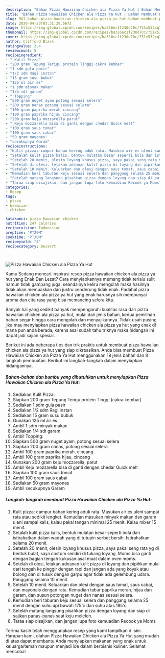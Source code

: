 ```yaml
---
description: "Bahan Pizza Hawaiian Chicken ala Pizza Ya Hut | Bahan Membuat Pizza Hawaiian Chicken ala Pizza Ya Hut Yang Enak Banget"
title: "Bahan Pizza Hawaiian Chicken ala Pizza Ya Hut | Bahan Membuat Pizza Hawaiian Chicken ala Pizza Ya Hut Yang Enak Banget"
slug: 581-bahan-pizza-hawaiian-chicken-ala-pizza-ya-hut-bahan-membuat-pizza-hawaiian-chicken-ala-pizza-ya-hut-yang-enak-banget
date: 2020-04-23T03:31:29.567Z
image: https://img-global.cpcdn.com/recipes/ba316ec1f230d70c/751x532cq70/pizza-hawaiian-chicken-ala-pizza-ya-hut-foto-resep-utama.jpg
thumbnail: https://img-global.cpcdn.com/recipes/ba316ec1f230d70c/751x532cq70/pizza-hawaiian-chicken-ala-pizza-ya-hut-foto-resep-utama.jpg
cover: https://img-global.cpcdn.com/recipes/ba316ec1f230d70c/751x532cq70/pizza-hawaiian-chicken-ala-pizza-ya-hut-foto-resep-utama.jpg
author: Clifford Black
ratingvalue: 3.4
reviewcount: 5
recipeingredient:
- " Kulit Pizza"
- "200 gram Tepung Terigu protein Tinggi cakra kembar"
- "1 sdm gula pasir"
- "1/2 sdm Ragi instan"
- "15 gram susu bubuk"
- "125 ml air es"
- "1 sdm minyak makan"
- "1/4 sdt garam"
- " Topping"
- "500 gram nuget ayam potong sesuai selera"
- "200 gram nanas potong sesuai selera"
- "100 gram paprika merah cincang"
- "100 gram paprika hijau cincang"
- "200 gram keju mozzarella parut"
- " Keju mozzarella bisa di ganti dengan chedar Quick melt"
- "100 gram saus tomat"
- "100 gram saus cabai"
- "50 gram mayones"
- "secukupnya Garam"
recipeinstructions:
- "Kulit pizza: campur bahan kering aduk rata. Masukan air es uleni sampai rata atau sedikit lengket. Kemudian masukan minyak makan dan garam uleni sampai kalis, kalau pakai tangan minimal 25 menit. Kalau mixer 15 menit."
- "Setalah kulit pizza kalis, bentuk mulatan besar seperti bola dan istirahatkan dalam wadah yang di tutupin serbet bersih. Istirahatkan selama 20 menit."
- "Setelah 20 menit, olesin loyang khusus pizza, saya pakai seng rata yg di bentuk bulat, saya costum sendiri di tukang loyang. Moms bisa ganti dengan bagian tengah kukusan asal muat dalam oven moms."
- "Setelah di olesi, letakan adoanan kulit pizza di loyang dan pipihkan mulai dari tengah ke pinggir dengan rapi dan jangan ada yang koyak atau bolong dan di tusuk dengan garpu agar tidak ada gelembung udara. Panggang selama 10 menit."
- "Setelah 10 menit. Keluarkan dan olesi dengan saus tomat, saus cabai, dan mayonais dengan rata. Kemudian tabur paprika merah, hijau dan garam, dan susun potongan nuget dan nanas sesuai selera."
- "Kemudian beri taburan keju sesuai selera dan panggang selama 25 menit dengan suhu api bawah 175&#39;c dan suhu atas 185&#39;c"
- "Setelah matang langsung pisahkan pizza dengan loyang dan siap di sajikan panas-panas saat keju meleleh."
- "Taraa siap disajikan, dan jangan lupa foto kemuadian Recook ya Moms"
categories:
- Resep
tags:
- pizza
- hawaiian
- chicken

katakunci: pizza hawaiian chicken 
nutrition: 247 calories
recipecuisine: Indonesian
preptime: "PT29M"
cooktime: "PT30M"
recipeyield: "4"
recipecategory: Dessert

---
```



![Pizza Hawaiian Chicken ala Pizza Ya Hut](https://img-global.cpcdn.com/recipes/ba316ec1f230d70c/751x532cq70/pizza-hawaiian-chicken-ala-pizza-ya-hut-foto-resep-utama.jpg)

Kamu Sedang mencari inspirasi resep pizza hawaiian chicken ala pizza ya hut yang Enak Dan Lezat? Cara menyiapkannya memang tidak terlalu sulit namun tidak gampang juga. seandainya keliru mengolah maka hasilnya tidak akan memuaskan dan justru cenderung tidak enak. Padahal pizza hawaiian chicken ala pizza ya hut yang enak harusnya sih mempunyai aroma dan cita rasa yang bisa memancing selera kita.



Banyak hal yang sedikit banyak mempengaruhi kualitas rasa dari pizza hawaiian chicken ala pizza ya hut, mulai dari jenis bahan, kedua pemilihan bahan segar hingga cara mengolah dan menyajikannya. Tidak usah pusing jika mau menyiapkan pizza hawaiian chicken ala pizza ya hut yang enak di mana pun anda berada, karena asal sudah tahu triknya maka hidangan ini dapat jadi sajian spesial.


Berikut ini ada beberapa tips dan trik praktis untuk membuat pizza hawaiian chicken ala pizza ya hut yang siap dikreasikan. Anda bisa membuat Pizza Hawaiian Chicken ala Pizza Ya Hut menggunakan 19 jenis bahan dan 8 langkah pembuatan. Berikut ini langkah-langkah dalam menyiapkan hidangannya.

<!--inarticleads1-->

##### Bahan-bahan dan bumbu yang dibutuhkan untuk menyiapkan Pizza Hawaiian Chicken ala Pizza Ya Hut:

1. Sediakan  Kulit Pizza:
1. Siapkan 200 gram Tepung Terigu protein Tinggi (cakra kembar)
1. Sediakan 1 sdm gula pasir
1. Sediakan 1/2 sdm Ragi instan
1. Sediakan 15 gram susu bubuk
1. Gunakan 125 ml air es
1. Ambil 1 sdm minyak makan
1. Sediakan 1/4 sdt garam
1. Ambil  Topping:
1. Siapkan 500 gram nuget ayam, potong sesuai selera
1. Siapkan 200 gram nanas, potong sesuai selera
1. Ambil 100 gram paprika merah, cincang
1. Ambil 100 gram paprika hijau, cincang
1. Gunakan 200 gram keju mozzarella, parut
1. Ambil  Keju mozzarella bisa di ganti dengan chedar Quick melt
1. Siapkan 100 gram saus tomat
1. Ambil 100 gram saus cabai
1. Sediakan 50 gram mayones
1. Ambil secukupnya Garam




<!--inarticleads2-->

##### Langkah-langkah membuat Pizza Hawaiian Chicken ala Pizza Ya Hut:

1. Kulit pizza: campur bahan kering aduk rata. Masukan air es uleni sampai rata atau sedikit lengket. Kemudian masukan minyak makan dan garam uleni sampai kalis, kalau pakai tangan minimal 25 menit. Kalau mixer 15 menit.
1. Setalah kulit pizza kalis, bentuk mulatan besar seperti bola dan istirahatkan dalam wadah yang di tutupin serbet bersih. Istirahatkan selama 20 menit.
1. Setelah 20 menit, olesin loyang khusus pizza, saya pakai seng rata yg di bentuk bulat, saya costum sendiri di tukang loyang. Moms bisa ganti dengan bagian tengah kukusan asal muat dalam oven moms.
1. Setelah di olesi, letakan adoanan kulit pizza di loyang dan pipihkan mulai dari tengah ke pinggir dengan rapi dan jangan ada yang koyak atau bolong dan di tusuk dengan garpu agar tidak ada gelembung udara. Panggang selama 10 menit.
1. Setelah 10 menit. Keluarkan dan olesi dengan saus tomat, saus cabai, dan mayonais dengan rata. Kemudian tabur paprika merah, hijau dan garam, dan susun potongan nuget dan nanas sesuai selera.
1. Kemudian beri taburan keju sesuai selera dan panggang selama 25 menit dengan suhu api bawah 175&#39;c dan suhu atas 185&#39;c
1. Setelah matang langsung pisahkan pizza dengan loyang dan siap di sajikan panas-panas saat keju meleleh.
1. Taraa siap disajikan, dan jangan lupa foto kemuadian Recook ya Moms




Terima kasih telah menggunakan resep yang kami tampilkan di sini. Harapan kami, olahan Pizza Hawaiian Chicken ala Pizza Ya Hut yang mudah di atas dapat membantu Anda menyiapkan makanan yang enak untuk keluarga/teman maupun menjadi ide dalam berbisnis kuliner. Selamat mencoba!
